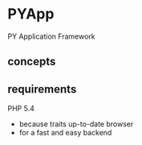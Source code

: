 PYApp
=====

PY Application Framework



concepts
--------
 
			

requirements
------------
PHP 5.4 
- because traits 
up-to-date browser
- for a fast and easy backend 
